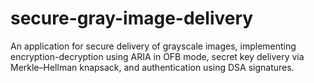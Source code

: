 # secure-gray-image-delivery
An application for secure delivery of grayscale images, implementing encryption-decryption using ARIA in OFB mode, secret key delivery via Merkle–Hellman knapsack, and authentication using DSA signatures.
